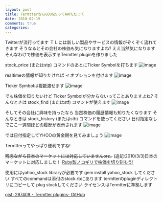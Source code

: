 ```yaml
---
layout: post
title: TermtterならGOOGだってAAPLだって
date: 2010-02-19
comments: true
categories:
---
```



Twitterが流行ってます
ＴＬには新しい製品やサービスの情報がぞくぞく流れてきます
そうなるとその会社の株価も気になりますよね?
ええ当然気になります
そんなわけで株価を表示するTermtter pluginを作りました

stock_price (またはstp) コマンドのあとにTicker Symbolを打ちます
![image](http://img.f.hatena.ne.jp/images/fotolife/k/keyesberry/20100219/20100219075804.png)


realtimeの情報が知りたければ -r オプションを付けます
![image](http://img.f.hatena.ne.jp/images/fotolife/k/keyesberry/20100219/20100219075800.png)


Ticker Symbolは複数渡せます
![image](http://img.f.hatena.ne.jp/images/fotolife/k/keyesberry/20100219/20100219075803.png)


でも株価を知りたいけど
Ticker Symbolが分からないってことありますよね?
そんなときは stock_find (またはstf) コマンドが使えます
![image](http://img.f.hatena.ne.jp/images/fotolife/k/keyesberry/20100219/20100219075802.png)


そしてその会社に興味を持ったなら
当然株価の履歴情報も知りたくなります
そんなときは stock_history (またはsth) コマンドを使ってください
日付指定なしでここ一週間ほどの履歴が表示されます
![image](http://img.f.hatena.ne.jp/images/fotolife/k/keyesberry/20100219/20100219075801.png)


では日付指定してYHOOの黄金期を見てみましょう
![image](http://img.f.hatena.ne.jp/images/fotolife/k/keyesberry/20100219/20100219075805.png)


Termtterってやっぱり便利ですね!

<del datetime="2010-03-03T19:05:08+09:00">残念ながら日本のマーケットには対応していませんorz..</del>
(追記:2010/3/3)日本のマーケットに対応しました！
[Ruby製ノコギリで株価を切り刻もう!](/2010/03/02/Ruby/)

使用にはyahoo_stock libraryが必要です
gem install yahoo_stock してください
すべてのcommandは添付のstock.rbにあります
termtterのpluginディレクトリにコピーして
plug stockしてください
ライセンスはTermtterに準拠します

[gist: 297408 - Termtter plugins- GitHub](http://gist.github.com/297408)
